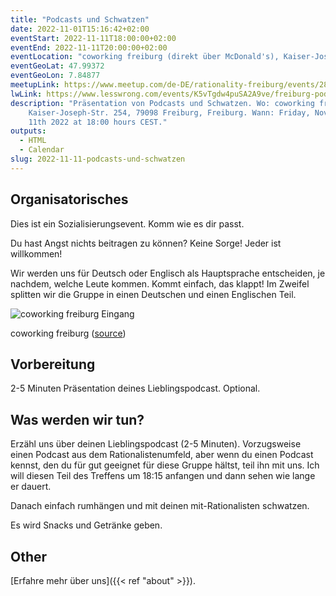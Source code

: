 ```yaml
---
title: "Podcasts und Schwatzen"
date: 2022-11-01T15:16:42+02:00
eventStart: 2022-11-11T18:00:00+02:00
eventEnd: 2022-11-11T20:00:00+02:00
eventLocation: "coworking freiburg (direkt über McDonald's), Kaiser-Joseph-Str. 254, 79098 Freiburg"
eventGeoLat: 47.99372
eventGeoLon: 7.84877
meetupLink: https://www.meetup.com/de-DE/rationality-freiburg/events/289492553/
lwLink: https://www.lesswrong.com/events/K5vTgdw4puSA2A9ve/freiburg-podcasts-and-talk
description: "Präsentation von Podcasts und Schwatzen. Wo: coworking freiburg,
    Kaiser-Joseph-Str. 254, 79098 Freiburg, Freiburg. Wann: Friday, November
    11th 2022 at 18:00 hours CEST."
outputs:
  - HTML
  - Calendar
slug: 2022-11-11-podcasts-und-schwatzen
---
```


## Organisatorisches
Dies ist ein Sozialisierungsevent. Komm wie es dir passt.

Du hast Angst nichts beitragen zu können? Keine Sorge! Jeder ist willkommen!

Wir werden uns für Deutsch oder Englisch als Hauptsprache entscheiden, je nachdem, welche Leute kommen. Kommt einfach, das klappt!
Im Zweifel splitten wir die Gruppe in einen Deutschen und einen Englischen Teil.

![coworking freiburg Eingang](/images/coworking-freiburg.jpg 'coworking freiburg Eingang')

coworking freiburg ([source](https://coworking-freiburg.de/en/contact/))

## Vorbereitung
2-5 Minuten Präsentation deines Lieblingspodcast. Optional.

## Was werden wir tun?
Erzähl uns über deinen Lieblingspodcast (2-5 Minuten). Vorzugsweise einen Podcast aus dem Rationalistenumfeld, aber wenn du einen Podcast kennst, den du für gut geeignet für diese Gruppe hältst, teil ihn mit uns.
Ich will diesen Teil des Treffens um 18:15 anfangen und dann sehen wie lange er dauert.

Danach einfach rumhängen und mit deinen mit-Rationalisten schwatzen.

Es wird Snacks und Getränke geben.

## Other

[Erfahre mehr über uns]({{< ref "about" >}}).

